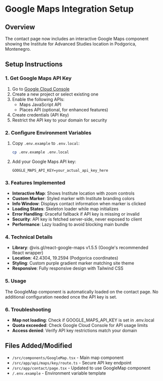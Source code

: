 # Google Maps Integration Setup

## Overview
The contact page now includes an interactive Google Maps component showing the Institute for Advanced Studies location in Podgorica, Montenegro.

## Setup Instructions

### 1. Get Google Maps API Key
1. Go to [Google Cloud Console](https://console.cloud.google.com/apis/credentials)
2. Create a new project or select existing one
3. Enable the following APIs:
   - Maps JavaScript API
   - Places API (optional, for enhanced features)
4. Create credentials (API Key)
5. Restrict the API key to your domain for security

### 2. Configure Environment Variables
1. Copy `.env.example` to `.env.local`:
   ```bash
   cp .env.example .env.local
   ```
2. Add your Google Maps API key:
   ```
   GOOGLE_MAPS_API_KEY=your_actual_api_key_here
   ```

### 3. Features Implemented
- **Interactive Map**: Shows Institute location with zoom controls
- **Custom Marker**: Styled marker with Institute branding colors
- **Info Window**: Displays contact information when marker is clicked
- **Loading States**: Skeleton loader while map initializes
- **Error Handling**: Graceful fallback if API key is missing or invalid
- **Security**: API key is fetched server-side, never exposed to client
- **Performance**: Lazy loading to avoid blocking main bundle

### 4. Technical Details
- **Library**: @vis.gl/react-google-maps v1.5.5 (Google's recommended React wrapper)
- **Location**: 42.4304, 19.2594 (Podgorica coordinates)
- **Styling**: Custom purple gradient marker matching site theme
- **Responsive**: Fully responsive design with Tailwind CSS

### 5. Usage
The GoogleMap component is automatically loaded on the contact page. No additional configuration needed once the API key is set.

### 6. Troubleshooting
- **Map not loading**: Check if GOOGLE_MAPS_API_KEY is set in .env.local
- **Quota exceeded**: Check Google Cloud Console for API usage limits
- **Access denied**: Verify API key restrictions match your domain

## Files Added/Modified
- `/src/components/GoogleMap.tsx` - Main map component
- `/src/app/api/maps/key/route.ts` - Secure API key endpoint
- `/src/app/contact/page.tsx` - Updated to use GoogleMap component
- `/.env.example` - Environment variable template